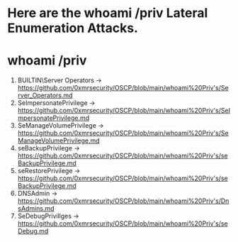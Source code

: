 # Here are the whoami /priv  Lateral Enumeration  Attacks.

# whoami /priv
1. BUILTIN\Server Operators ->
https://github.com/0xmrsecurity/OSCP/blob/main/whoami%20Priv's/Server_Operators.md
2. SeImpersonatePrivilege   ->
https://github.com/0xmrsecurity/OSCP/blob/main/whoami%20Priv's/SeImpersonatePrivilege.md
3. SeManageVolumePrivilege  ->
https://github.com/0xmrsecurity/OSCP/blob/main/whoami%20Priv's/SeManageVolumePrivilege.md
4. seBackupPrivilege    ->
https://github.com/0xmrsecurity/OSCP/blob/main/whoami%20Priv's/seBackupPrivilege.md
5. seRestorePrivilege     ->
https://github.com/0xmrsecurity/OSCP/blob/main/whoami%20Priv's/seBackupPrivilege.md
6. DNSAdmin      ->
https://github.com/0xmrsecurity/OSCP/blob/main/whoami%20Priv's/DnsAdmins.md
7. SeDebugPrivillges  ->
https://github.com/0xmrsecurity/OSCP/blob/main/whoami%20Priv's/seDebug.md
